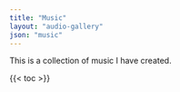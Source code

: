 ```yaml
---
title: "Music"
layout: "audio-gallery"
json: "music"
---
```


This is a collection of music I have created.

{{< toc >}}
